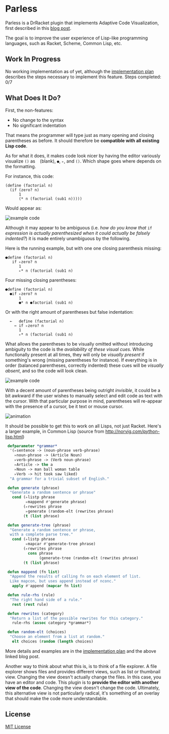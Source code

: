 # Parless
Parless is a DrRacket plugin that implements Adaptive Code Visualization, first described in this [blog post](https://benhsz.github.io/my-answer-to-the-parenthesis-problem/). 

The goal is to improve the user experience of Lisp-like programming languages, such as Racket, Scheme, Common Lisp, etc.

## Work In Progress
No working implementation as of yet, although the [implementation plan](steps-to-implement.md) describes the steps necessary to implement this feature. Steps completed: 0/7

## What Does It Do?
First, the non-features: 

* No change to the syntax
* No significant indentation

That means the programmer will type just as many opening and closing parentheses as before. It should therefore be __compatible with all existing Lisp code__.

As for what it does, it makes code look nicer by having the editor variously visualize `()` as ` ` (blank), `●`, `▹`,  and `()`. Which shape goes where depends on the formatting.

For instance, this code:

```racket
(define (factorial n)
  (if (zero? n)
      1
      (* n (factorial (sub1 n)))))
```
Would appear as:

![example code](https://benhsz.github.io/images/parless/parless.png)

Although it may appear to be ambiguous (i.e. *how do you know that* `if` *expression is actually parenthesized when it could actually be falsely indented?*) it is made entirely unambiguous by the following. 

Here is the running example, but with one one closing parenthesis missing:

```racket
●define (factorial n)
   if ▹zero? n
      1
      ▹* n (factorial (sub1 n)
```
Four missing closing parentheses:

```racket
●define (factorial n)
  ●if ▹zero? n
      1
      ●* n ●factorial (sub1 n)
```
Or with the right amount of parentheses but false indentation:

```racket
  ←   define (factorial n)
    ← if ▹zero? n
      1
      ▹* n (factorial (sub1 n)
```

What allows the parentheses to be visually omitted without introducing ambiguity to the code is the *availability of these visual cues*. While functionally present at all times, they will only be *visually present* if something's wrong (missing parentheses for instance). If everything is in order (balanced parentheses, correctly indented) these cues will be *visually absent*, and so the code will look clean.

![example code](https://benhsz.github.io/images/parless/parless.png)

With a decent amount of parentheses being outright *invisible*, it could be a bit awkward if the user wishes to manually select and edit code as text with the cursor. With that particular purpose in mind, parentheses will re-appear with the presence of a cursor, be it text or mouse cursor.

![animation](https://benhsz.github.io/images/parless/mouse-over.gif)

It should be possible to get this to work on all Lisps, not just Racket. Here's a larger example, in Common Lisp (source from http://norvig.com/python-lisp.html)

```lisp
 defparameter *grammar*
  '(▹sentence -> (noun-phrase verb-phrase)
    ▹noun-phrase -> (Article Noun)
    ▹verb-phrase -> (Verb noun-phrase)
    ▹Article -> the a
    ▹Noun -> man ball woman table
    ▹Verb -> hit took saw liked)
  "A grammar for a trivial subset of English."

 defun generate (phrase)
  "Generate a random sentence or phrase"
   cond (▹listp phrase
         ▹mappend #'generate phrase)
        (▹rewrites phrase
         ▹generate (random-elt (rewrites phrase)
        (t (list phrase)

 defun generate-tree (phrase)
  "Generate a random sentence or phrase,
  with a complete parse tree."
   cond (▹listp phrase
         ▹mapcar #'generate-tree phrase)
        (▹rewrites phrase
          cons phrase
               (generate-tree (random-elt (rewrites phrase)
        (t (list phrase)

 defun mappend (fn list)
  "Append the results of calling fn on each element of list.
  Like mapcon, but uses append instead of nconc."
   apply #'append (mapcar fn list)

 defun rule-rhs (rule)
  "The right hand side of a rule."
   rest (rest rule)

 defun rewrites (category)
  "Return a list of the possible rewrites for this category."
   rule-rhs (assoc category *grammar*)

 defun random-elt (choices)
  "Choose an element from a list at random."
   elt choices (random (length choices)
  ```
  
More details and examples are in the [implementation plan](steps-to-implement.md) and the above linked blog post.

Another way to think about what this is, is to think of a file explorer. A file explorer shows files and provides different views, such as list or thumbnail view. Changing the view doesn't actually change the files. In this case, you have an editor and code. This plugin is to __provide the editor with another view of the code__. Changing the view doesn't change the code. Ultimately, this alternative view is not particularly radical, it's something of an overlay that should make the code more understandable.

## License
[MIT License](LICENSE)
